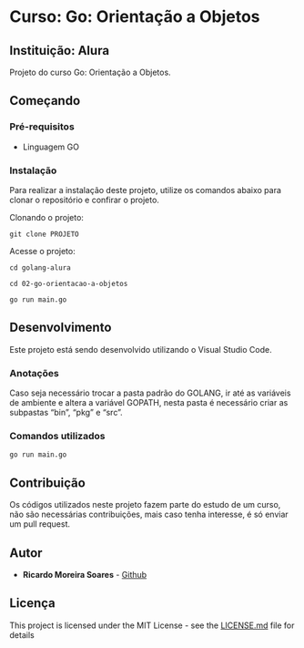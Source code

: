 # Curso: Go: Orientação a Objetos

## Instituição: Alura

Projeto do curso Go: Orientação a Objetos.

## Começando

### Pré-requisitos

-   Linguagem GO

### Instalação

Para realizar a instalação deste projeto, utilize os comandos abaixo para clonar o repositório e confirar o projeto.

Clonando o projeto:

```
git clone PROJETO
```

Acesse o projeto:

```
cd golang-alura
```

```
cd 02-go-orientacao-a-objetos
```

```
go run main.go
```

## Desenvolvimento

Este projeto está sendo desenvolvido utilizando o Visual Studio Code.

### Anotações

Caso seja necessário trocar a pasta padrão do GOLANG, ir até as variáveis de ambiente e altera a variável GOPATH, nesta pasta é necessário criar as subpastas “bin”, “pkg” e “src”.

### Comandos utilizados

```
go run main.go
```

## Contribuição

Os códigos utilizados neste projeto fazem parte do estudo de um curso, não são necessárias contribuições, mais caso tenha interesse, é só enviar um pull request.

## Autor

-   **Ricardo Moreira Soares** - [Github](https://github.com/ricardo87ms)

## Licença

This project is licensed under the MIT License - see the [LICENSE.md](LICENSE) file for details
